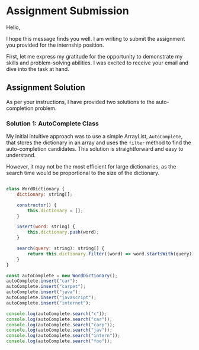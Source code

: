# Assignment Submission

Hello,

I hope this message finds you well. I am writing to submit the assignment you provided for the internship position.

First, let me express my gratitude for the opportunity to demonstrate my skills and problem-solving abilities. I was excited to receive your email and dive into the task at hand.

## Assignment Solution

As per your instructions, I have provided two solutions to the auto-completion problem.

### Solution 1: AutoComplete Class

My initial intuitive approach was to use a simple ArrayList, `AutoComplete`, that stores the dictionary in an array and uses the `filter` method to find the auto-completion candidates. This solution is straightforward and easy to understand.

However, it may not be the most efficient for large dictionaries, as the search time would be proportional to the size of the dictionary.

```javascript

class WordDictionary {
	dictionary: string[];

	constructor() {
		this.dictionary = [];
	}

	insert(word: string) {
		this.dictionary.push(word);
	}

	search(query: string): string[] {
		return this.dictionary.filter((word) => word.startsWith(query));
	}
}

const autoComplete = new WordDictionary();
autoComplete.insert("car");
autoComplete.insert("carpet");
autoComplete.insert("java");
autoComplete.insert("javascript");
autoComplete.insert("internet");

console.log(autoComplete.search("c"));
console.log(autoComplete.search("car"));
console.log(autoComplete.search("carp"));
console.log(autoComplete.search("jav"));
console.log(autoComplete.search("intern"));
console.log(autoComplete.search("foo"));

```